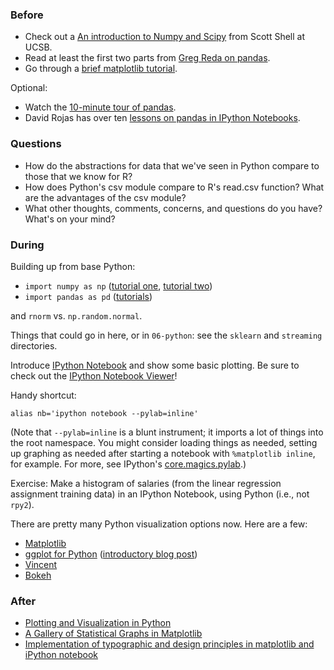 ### Before

 * Check out a [An introduction to Numpy and Scipy](http://www.engr.ucsb.edu/~shell/che210d/numpy.pdf) from Scott Shell at UCSB.
 * Read at least the first two parts from [Greg Reda on pandas](http://www.gregreda.com/2013/10/26/intro-to-pandas-data-structures/).
 * Go through a [brief matplotlib tutorial](http://jakevdp.github.io/mpl_tutorial/).

Optional:

 * Watch the [10-minute tour of pandas](http://vimeo.com/59324550).
 * David Rojas has over ten [lessons on pandas in IPython Notebooks](https://bitbucket.org/hrojas/learn-pandas).


### Questions

 * How do the abstractions for data that we've seen in Python compare
   to those that we know for R?
 * How does Python's csv module compare to R's read.csv function? What
   are the advantages of the csv module?
 * What other thoughts, comments, concerns, and questions do you have?
   What's on your mind?


### During

Building up from base Python:
 * `import numpy as np` ([tutorial one](http://scipy-lectures.github.io/intro/numpy/array_object.html), [tutorial two](http://wiki.scipy.org/Tentative_NumPy_Tutorial))
 * `import pandas as pd` ([tutorials](http://pandas.pydata.org/pandas-docs/stable/tutorials.html))


and `rnorm` vs. `np.random.normal`.

Things that could go in here, or in `06-python`: see the `sklearn` and `streaming` directories.

Introduce [IPython Notebook][] and show some basic plotting. Be sure
to check out the [IPython Notebook Viewer][]!

[IPython Notebook]: http://ipython.org/ipython-doc/dev/notebook/
[IPython Notebook Viewer]: http://nbviewer.ipython.org/

Handy shortcut:

    alias nb='ipython notebook --pylab=inline'

(Note that `--pylab=inline` is a blunt instrument; it imports a lot of
things into the root namespace. You might consider loading things as
needed, setting up graphing as needed after starting a notebook with
`%matplotlib inline`, for example. For more, see IPython's
[core.magics.pylab][].)

[core.magics.pylab]: http://ipython.org/ipython-doc/2/api/generated/IPython.core.magics.pylab.html

Exercise: Make a histogram of salaries (from the linear regression
assignment training data) in an IPython Notebook, using Python (i.e.,
not `rpy2`).

There are pretty many Python visualization options now. Here are a few:

 * [Matplotlib](http://matplotlib.org/)
 * [ggplot for Python](https://github.com/yhat/ggplot/) ([introductory blog post](http://blog.yhathq.com/posts/ggplot-for-python.html))
 * [Vincent](https://vincent.readthedocs.org/)
 * [Bokeh](https://github.com/ContinuumIO/bokeh)


### After

 * [Plotting and Visualization in Python](http://nbviewer.ipython.org/urls/gist.github.com/fonnesbeck/5850463/raw/a29d9ffb863bfab09ff6c1fc853e1d5bf69fe3e4/3.+Plotting+and+Visualization.ipynb)
 * [A Gallery of Statistical Graphs in Matplotlib](http://nbviewer.ipython.org/github/cs109/content/blob/master/lec_03_statistical_graphs.ipynb)
 * [Implementation of typographic and design principles in matplotlib and iPython notebook](http://nbviewer.ipython.org/gist/olgabot/5357268)
